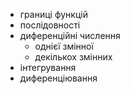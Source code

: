 - границі функцій
- послідовності
- диференційні числення
  - однієї змінної
  - декількох змінних
- інтегрування
- диференціювання

